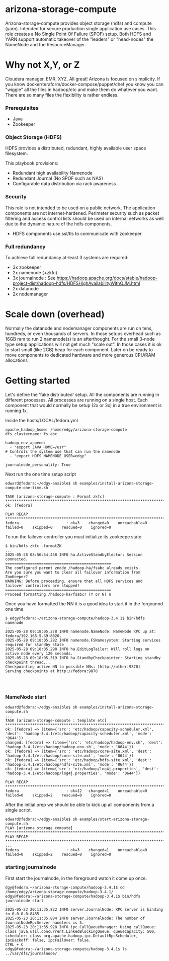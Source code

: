 # arizona-storage-compute

Arizona-storage-compute provides object storage (hdfs) and compute (yarn). Intended
for secure production single application use cases. This role creates a No Single Point Of Failure
(SPOF) setup. Both HDFS and YARN support automatic takeover of the "leaders" or "head-nodes" 
the NameNode and the ResourceManager. 


# Why not X,Y, or Z
Cloudera manager, EMR, XYZ. All great! Arizona is focused on simplicity. If you know
docker/teraform/docker-compose/puppet/chef you know you can "wiggle" all the files in 
hadoop/etc and make them do whatever you want. There are so many files
the flexibility is rather endless.


### Prerequisites

- Java
- Zookeeper

### Object Storage (HDFS)

HDFS provides a distributed, redundant, highly available user space filesystem.

This playbook provisions:
- Redundant high availability Namenode
- Redundant Journal (No SPOF such as NAS)
- Configurable data distribution via rack awareness

### Security

This role is not intended to be used on a public network. The application 
components are not internet-hardened. Perimeter security such as
packet filtering and access control lists should be used
on internal networks as well due to the dynamic nature 
of the hdfs components.

- HDFS components use ssl/tls to communicate with zookeeper

### Full redundancy 
To achieve full redundancy at-least 3 systems are required:

- 3x zookeeper
- 2x namenode (+zkfc)
- 3x journalnode : See https://hadoop.apache.org/docs/stable/hadoop-project-dist/hadoop-hdfs/HDFSHighAvailabilityWithQJM.html
- 2x datanode
- 2x nodemanager

# Scale down (overhead)
Normally the datanode and nodemanager components are run on tens, 
hundreds, or even thousands of servers. In those setups overhead such as 16GB ram to run
2 namenode(s) is an afterthought. For the small 3-node type setup applications will not get much "scale out".
In those cases it is ok to start small (like 2GB) heap for each component. Later on be ready to move components to 
dedicated hardware and more generous CPU/RAM allocations 


# Getting started

Let's define the 'fake distributed' setup. All the components are running in different processes. All processes are 
running on a single host. Each component that would normally be setup (2x or 3x) in a true environment is running 1x.

Inside the hosts/LOCAL/fedora.yml

```
apache_hadoop_home: /home/edgy/arizona-storage-compute
dfs_clustername: fs_abc

hadoop_env_append:
  - "export JAVA_HOME=/usr"
# Controls the system use that can run the namenode
  - "export HDFS_NAMENODE_USER=edgy"

journalnode_personality: True
```

Next run the one time setup script

```
edward@fedora:~/edgy-ansible$ sh examples/install-arizona-storage-compute-one-time.sh

TASK [arizona-storage-compute : Format zkfc] ****************************************************************************************************************************
ok: [fedora]

PLAY RECAP **************************************************************************************************************************************************************
fedora                     : ok=3    changed=0    unreachable=0    failed=0    skipped=0    rescued=0    ignored=0
```
To run the failover controller you must initialize its zookeepe state

```
$ bin/hdfs zkfc -formatZK
...
2025-05-28 08:56:54,458 INFO ha.ActiveStandbyElector: Session connected.
===============================================
The configured parent znode /hadoop-ha/fsabc already exists.
Are you sure you want to clear all failover information from
ZooKeeper?
WARNING: Before proceeding, ensure that all HDFS services and
failover controllers are stopped!
===============================================
Proceed formatting /hadoop-ha/fsabc? (Y or N) n

```
Once you have formatted the NN it is a good idea to start it in the forgounnd one time
```
$ edgy@fedora:~/arizona-storage-compute/hadoop-3.4.1$ bin/hdfs namenode
...
2025-05-28 09:18:05,278 INFO namenode.NameNode: NameNode RPC up at: fedora/192.168.5.39:8020.
2025-05-28 09:18:05,282 INFO namenode.FSNamesystem: Starting services required for standby state
2025-05-28 09:18:05,298 INFO ha.EditLogTailer: Will roll logs on active node every 120 seconds.
2025-05-28 09:18:05,319 INFO ha.StandbyCheckpointer: Starting standby checkpoint thread...
Checkpointing active NN to possible NNs: [http://other:9870]
Serving checkpoints at http://fedora:9870




```

### NameNode start
```
edward@fedora:~/edgy-ansible$ sh examples/install-arizona-storage-compute.sh
...
TASK [arizona-storage-compute : template etc] ***************************************************************************************************************************
ok: [fedora] => (item={'src': 'etc/hadoop/capacity-scheduler.xml', 'dest': 'hadoop-3.4.1/etc/hadoop/capacity-scheduler.xml', 'mode': '0644'})
changed: [fedora] => (item={'src': 'etc/hadoop/hadoop-env.sh', 'dest': 'hadoop-3.4.1/etc/hadoop/hadoop-env.sh', 'mode': '0644'})
ok: [fedora] => (item={'src': 'etc/hadoop/core-site.xml', 'dest': 'hadoop-3.4.1/etc/hadoop/core-site.xml', 'mode': '0644'})
ok: [fedora] => (item={'src': 'etc/hadoop/hdfs-site.xml', 'dest': 'hadoop-3.4.1/etc/hadoop/hdfs-site.xml', 'mode': '0644'})
ok: [fedora] => (item={'src': 'etc/hadoop/log4j.properties', 'dest': 'hadoop-3.4.1/etc/hadoop/log4j.properties', 'mode': '0644'})

PLAY RECAP **************************************************************************************************************************************************************
fedora                     : ok=12   changed=1    unreachable=0    failed=0    skipped=2    rescued=0    ignored=0
```

After the initial prep we should be able to kick up all components from a single script.
```
edward@fedora:~/edgy-ansible$ sh examples/start-arizona-storage-compute.sh
PLAY [arizona_storage_compute] ******************************************************************************************************************************************
PLAY RECAP **************************************************************************************************************************************************************
...
fedora                     : ok=3    changed=1    unreachable=0    failed=0    skipped=2    rescued=0    ignored=0  

```




### starting journalnode

First start the journalnode, in the foreground watch it come up once.


```
dgy@fedora:~/arizona-storage-compute/hadoop-3.4.1$ cd /home/edgy/arizona-storage-compute/hadoop-3.4.1/
edgy@fedora:~/arizona-storage-compute/hadoop-3.4.1$ bin/hdfs journalnode start
...
2025-05-23 20:11:35,822 INFO server.JournalNode: RPC server is binding to 0.0.0.0:8485
2025-05-23 20:11:35,884 INFO server.JournalNode: The number of JournalNodeRpcServer handlers is 5.
2025-05-23 20:11:35,928 INFO ipc.CallQueueManager: Using callQueue: class java.util.concurrent.LinkedBlockingQueue, queueCapacity: 500, scheduler: class org.apache.hadoop.ipc.DefaultRpcScheduler, ipcBackoff: false, ipcFailOver: false.
CTRL + C
edgy@fedora:~/arizona-storage-compute/hadoop-3.4.1$ ls ../var/dfs/journalnode/
```







